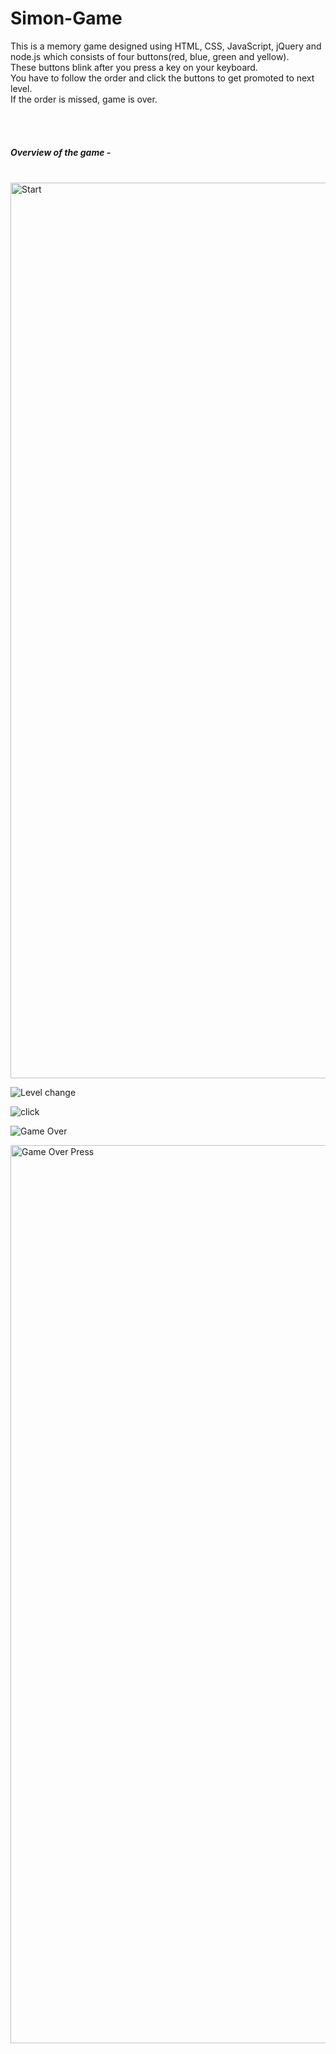 # Simon-Game

This is a memory game designed using HTML, CSS, JavaScript, jQuery and node.js which consists of four buttons(red, blue, green and yellow). <br>
These buttons blink after you press a key on your keyboard. <br>
You have to follow the order and click the buttons to get promoted to next level.<br>
If the order is missed, game is over.

<br><br>

##### Overview of the game - 

<br>
<img width="1433" alt="Start" src="https://user-images.githubusercontent.com/37280400/150727404-72e6ce92-146a-414d-8eb7-9cbf356eccd4.PNG">


![Level change](https://user-images.githubusercontent.com/37280400/150727706-5f7c417f-c535-4885-935a-7c14348bad1f.png)

![click](https://user-images.githubusercontent.com/37280400/150727578-3ad4b8bd-fdf3-4c57-91b8-2ebdf619a5e9.png)

![Game Over](https://user-images.githubusercontent.com/37280400/150727602-4f79be4c-2c00-49f7-94f9-92195c27cc51.png)


<img width="1437" alt="Game Over Press" src="https://user-images.githubusercontent.com/37280400/150727417-7e8512b3-52ed-4207-97ad-1a1f5cd04cfc.PNG">
